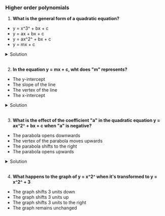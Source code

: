 ### Higher order polynomials

1. **What is the general form of a quadratic equation?**

- y = x^3^ + bx + c
- y = ax + bx + c
- y = ax^2^ + bx + c
- y = mx + c

<details>
  <summary>Solution</summary>

y = ax^2^ + bx + c

</details>

</br>

2. **In the equation y = mx + c, wht does "m" represents?**

- The y-intercept
- The slope of the line
- The vertex of the line
- The x-intercept

<details>
  <summary>Solution</summary>

The slope of the line

</details>

</br>

3. **What is the effect of the coefficient "a" in the quadratic equation y = ax^2^ + bx + c when "a" is negative?**

- The parabola opens downwards
- The vertex of the parabola moves upwards
- The parabola shifts to the right
- The parabola opens upwards

<details>
  <summary>Solution</summary>

The parabola opens downwards

</details>

</br>

4. **What happens to the graph of y = x^2^ when it's transformed to y = x^2^ + 3**

- The graph shifts 3 units down
- The graph shifts 3 units up
- The graph shifts 3 units to the right
- The graph remains unchanged
